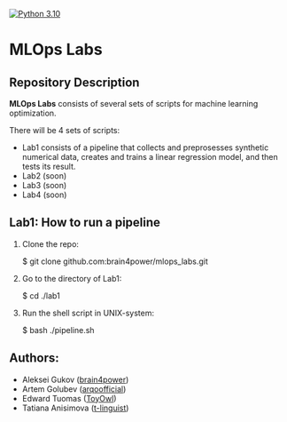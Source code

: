 [![Python 3.10](https://img.shields.io/badge/python-3.10-blue.svg)](https://www.python.org/downloads/release/python-31010/)
# MLOps Labs


## Repository Description

**MLOps Labs** consists of several sets of scripts for machine learning optimization.

There will be 4 sets of scripts:
- Lab1 consists of a pipeline that collects and preprosesses synthetic numerical data, creates and trains a linear regression model, and then tests its result.
- Lab2 (soon)
- Lab3 (soon)
- Lab4 (soon)

## Lab1: How to run a pipeline

1. Clone the repo:

	$ git clone github.com:brain4power/mlops_labs.git
	
2. Go to the directory of Lab1:

	$ cd ./lab1
	
2. Run the shell script in UNIX-system:

	$ bash ./pipeline.sh

## Authors:

- Aleksei Gukov ([brain4power](https://github.com/brain4power))
- Artem Golubev ([arqoofficial](https://github.com/arqoofficial))
- Edward Tuomas ([ToyOwl](https://github.com/ToyOwl))
- Tatiana Anisimova ([t-linguist](https://github.com/t-linguist))
